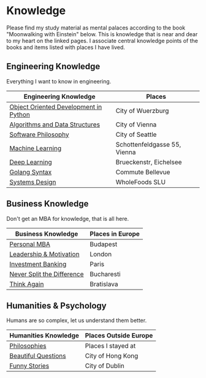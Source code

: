 # Knowledge

Please find my study material as mental palaces according to the book "Moonwalking with Einstein" below. 
This is knowledge that is near and dear to my heart on the linked pages. 
I associate central knowledge points of the books and items listed with places I have lived. 

## Engineering Knowledge

Everything I want to know in engineering.

| Engineering Knowledge                                                         | Places                        |
| ----------------------------------------------------------------------------- | ----------------------------- |
| [Object Oriented Development in Python](/pages/castle-object-oriented-python) | City of Wuerzburg             |
| [Algorithms and Data Structures](/pages/castle-algorithms-and-data-structures)| City of Vienna                |
| [Software Philosophy](/pages/castle-software-philosophy)                      | City of Seattle               |
| [Machine Learning](/pages/castle-machine-learning)                            | Schottenfeldgasse 55, Vienna  |
| [Deep Learning](/pages/castle-deep-learning)                                  | Brueckenstr, Eichelsee        |
| [Golang Syntax](/pages/castle-golang)                                         | Commute Bellevue              |
| [Systems Design](/pages/castle-systems-design)                                | WholeFoods SLU                |

## Business Knowledge

Don't get an MBA for knowledge, that is all here.

| Business Knowledge                                             | Places in Europe |
| -------------------------------------------------------------- | ---------------- |
| [Personal MBA](/pages/castle-personal-mba)                     | Budapest         |
| [Leadership & Motivation](/pages/castle-leadership-motivation) | London           |
| [Investment Banking](/pages/castle-investment-banking)         | Paris            |
| [Never Split the Difference](/pages/castle-difference)         | Bucharesti       |
| [Think Again](/pages/castle-think-again)                       | Bratislava       |


## Humanities & Psychology

Humans are so complex, let us understand them better.

| Humanities Knowledge                                     | Places Outside Europe |
| -------------------------------------------------------- | --------------------- |
| [Philosophies](/pages/castle-philosophy)                 | Places I stayed at    |
| [Beautiful Questions](/pages/castle-beautiful-questions) | City of Hong Kong     |
| [Funny Stories](/pages/castle-funny-stories)             | City of Dublin        |